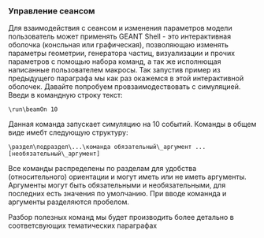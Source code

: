 ### Управление сеансом
Для взаимодействия с сеансом и изменения параметров модели пользователь может применять GEANT Shell - это интерактивная оболочка (консльная или графическая), позволяющаю изменять параметры геометрии, генератора частиц, визуализации и прочих параметров с помощью набора команд, а так же исполнющая написанные пользователем макросы.
Так запустив пример из предыдущего параграфа мы как раз окажемся в этой интерактивной оболочек.
Давайте попробуем провзаимодествовать с симуляцией. Введи в командную строку текст:
```
\run\beamOn 10
```
Данная команда запускает симуляцию  на 10 событий. Команды в общем виде имебт следующую структуру:
```
\раздел\подраздел\...\команда обязательный\_аргумент ... [необязательный\_аргумент]
```
Все команды распределены по разделам для удобства (относительного) ориентации и могут иметь или не иметь аргументы. Аргументы могут быть обязательными и необязательными, для последних есть значения по умолчанию. При вводе команнда и аргументы разделяются пробелом.

Разбор полезных команд мы будет производить более детально в соответсвующих тематических параграфах 